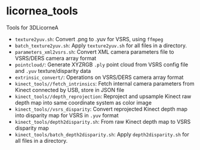 # licornea_tools
Tools for 3DLicorneA
* `texture2yuv.sh`: Convert .png to .yuv for VSRS, using `ffmpeg`
* `batch_texture2yuv.sh`: Apply `texture2yuv.sh` for all files in a directory.
* `parameters_xml2vsrs.sh`: Convert XML camera parameters file to VSRS/DERS camera array format
* `pointcloud/`: Generate XYZRGB `.ply` point cloud from VSRS config file and `.yuv` texture/disparity data
* `extrinsic_convert/`: Operations on VSRS/DERS camera array format
* `kinect_tools//fetch_intrinsics`: Fetch internal camera parameters from Kinect connected by USB, store in JSON file
* `kinect_tools//depth_reprojection`: Reproject and upsample Kinect raw depth map into same coordinate system as color image
* `kinect_tools//vsrs_disparity`: Convert reprojected Kinect depth map into disparity map for VSRS in `.yuv` format
* `kinect_tools/depth2disparity.sh`: From raw Kinect depth map to VSRS disparity map
* `kinect_tools/batch_depth2disparity.sh`: Apply `depth2disparity.sh` for all files in a directory.
